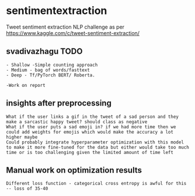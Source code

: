 # sentimentextraction
Tweet sentiment extraction NLP challenge as per https://www.kaggle.com/c/tweet-sentiment-extraction/

## svadivazhagu TODO
	- Shallow -Simple counting approach
	- Medium - bag of words/fasttext
	- Deep - Tf/PyTorch BERT/ Roberta.
	
	-Work on report

## insights after preprocessing
	What if the user links a gif in the tweet of a sad person and they make a sarcastic happy tweet? should class as negative
	What if the user puts a sad emoji in? if we had more time then we could add weights for emojis which would make the accuracy a lot higher maybe
	Could probably integrate hyperparameter optimization with this model to make it more fine-tuned for the data but either would take too much time or is too challenging given the limited amount of time left 


## Manual work on optimization results
	Different loss function - categorical cross entropy is awful for this -- loss of 35-40
